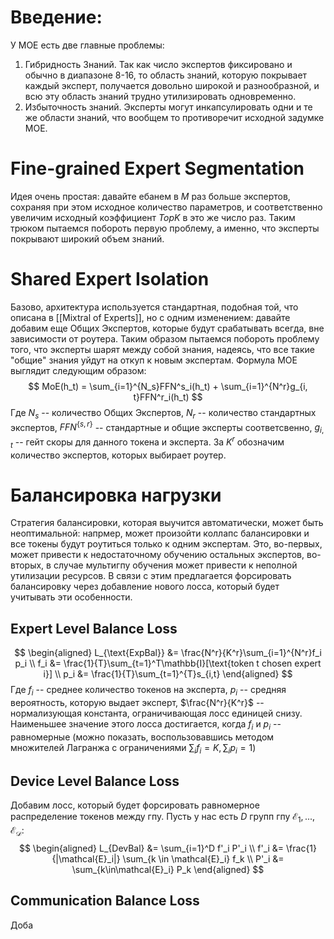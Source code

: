 # Введение:
У МОЕ есть две главные проблемы:
1) Гибридность Знаний. Так как число экспертов фиксировано и обычно в диапазоне 8-16, то область знаний, которую покрывает каждый эксперт, получается довольно широкой и разнообразной, и всю эту область знаний трудно утилизировать одновременно.
2) Избыточность знаний. Эксперты могут инкапсулировать одни и те же области знаний, что вообщем то противоречит исходной задумке MOE.
# Fine-grained Expert Segmentation
Идея очень простая: давайте ебанем в $M$ раз больше экспертов, сохраняя при этом исходное количество параметров, и соответственно увеличим исходный коэффициент $TopK$ в это же число раз. Таким трюком пытаемся побороть первую проблему, а именно, что эксперты покрывают широкий объем знаний.
# Shared Expert Isolation
Базово, архитектура используется стандартная, подобная той, что описана в [[Mixtral of Experts]], но с одним изменением: давайте добавим еще Общих Экспертов, которые будут срабатывать всегда, вне зависимости от роутера. Таким образом пытаемся побороть проблему того, что эксперты шарят между собой знания, надеясь, что все такие "общие" знания уйдут на откуп к новым экспертам. Формула MOE выглядит следующим образом:
$$
MoE(h_t) = \sum_{i=1}^{N_s}FFN^s_i(h_t) + \sum_{i=1}^{N^r}g_{i, t}FFN^r_i(h_t)
$$
Где $N_s$ -- количество Общих Экспертов, $N_r$ -- количество стандартных экспертов, $FFN^{\{s,r\}}$ -- стандартные и общие эксперты соответсвенно, $g_{i, t}$ -- гейт скоры для данного токена и эксперта. За $K^r$ обозначим количество экспертов, которых выбирает роутер.
# Балансировка нагрузки
Стратегия балансировки, которая выучится автоматически, может быть неоптимальной: напрмер, может произойти коллапс балансировки и все токены будут роутиться только к одним экспертам. Это, во-первых, может привести к недостаточному обучению остальных экспертов, во-вторых, в случае мультигпу обучения может привести к неполной утилизации ресурсов. В связи с этим предлагается форсировать балансировку через добавление нового лосса, который будет учитывать эти особенности.
## Expert Level Balance Loss
$$
\begin{aligned}
L_{\text{ExpBal}} &= \frac{N^r}{K^r}\sum_{i=1}^{N^r}f_i p_i \\
f_i &= \frac{1}{T}\sum_{t=1}^T\mathbb{I}[\text{token t chosen expert i}] \\
p_i &= \frac{1}{T}\sum_{t=1}^{T}s_{i,t}
\end{aligned}
$$
Где $f_i$ -- среднее количество токенов на эксперта, $p_i$ -- средняя вероятность, которую выдает эксперт, $\frac{N^r}{K^r}$ -- нормализующая константа, ограничивающая лосс единицей снизу. Наименьшее значение этого лосса достигается, когда $f_i$ и $p_i$ -- равномерные (можно показать, воспользовавшись методом множителей Лагранжа с ограничениями $\sum_i f_i = K, \sum_i p_i = 1$)
## Device Level Balance Loss
Добавим лосс, который будет форсировать равномерное распределение токенов между гпу. Пусть у нас есть $D$ групп гпу $\mathcal{E_1}, ..., \mathcal{E_D}$:
$$
\begin{aligned}
L_{DevBal} &= \sum_{i=1}^D f'_i P'_i \\
f'_i &= \frac{1}{|\mathcal{E}_i|} \sum_{k \in \mathcal{E}_i} f_k \\
P'_i &= \sum_{k\in\mathcal{E}_i} P_k
\end{aligned}
$$
## Communication Balance Loss
Доба